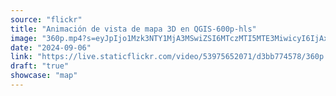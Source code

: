 ```yaml
---
source: "flickr"
title: "Animación de vista de mapa 3D en QGIS-600p-hls"
image: "360p.mp4?s=eyJpIjo1Mzk3NTY1MjA3MSwiZSI6MTczMTI5MTE3MiwicyI6IjAxZTg2NDk4ZWE4ZjIzZWQyNTBhNzg3MjViY2IwMWEyNGZlZjhmN2UiLCJ2IjoxfQ.mp4"
date: "2024-09-06"
link: "https://live.staticflickr.com/video/53975652071/d3bb774578/360p.mp4?s=eyJpIjo1Mzk3NTY1MjA3MSwiZSI6MTczMTI5MTE3MiwicyI6IjAxZTg2NDk4ZWE4ZjIzZWQyNTBhNzg3MjViY2IwMWEyNGZlZjhmN2UiLCJ2IjoxfQ"
draft: "true"
showcase: "map"
---
```

